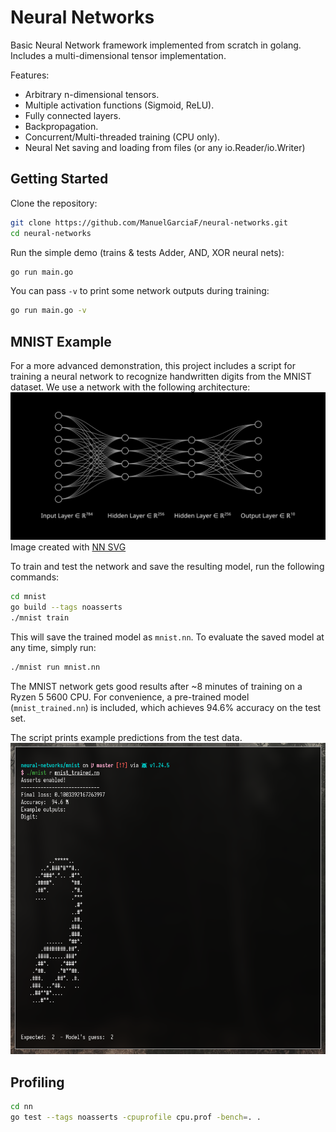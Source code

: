 # Neural Networks

Basic Neural Network framework implemented from scratch in golang. Includes a multi-dimensional tensor implementation.


Features:
- Arbitrary n-dimensional tensors.
- Multiple activation functions (Sigmoid, ReLU).
- Fully connected layers.
- Backpropagation.
- Concurrent/Multi-threaded training (CPU only).
- Neural Net saving and loading from files (or any io.Reader/io.Writer)

## Getting Started

Clone the repository:

``` sh
git clone https://github.com/ManuelGarciaF/neural-networks.git
cd neural-networks
```

Run the simple demo (trains & tests Adder, AND, XOR neural nets):

``` sh
go run main.go
```

You can pass `-v` to print some network outputs during training:

``` sh
go run main.go -v
```

## MNIST Example
For a more advanced demonstration, this project includes a script for training a neural network to recognize handwritten digits from the MNIST dataset. We use a network with the following architecture:
![MNIST arch](public/mnist-arch.png)
Image created with [NN SVG](https://alexlenail.me/NN-SVG/index.html)

To train and test the network and save the resulting model, run the following commands:
``` sh
cd mnist
go build --tags noasserts
./mnist train
```

This will save the trained model as `mnist.nn`. To evaluate the saved model at any time, simply run:

``` sh
./mnist run mnist.nn
```

The MNIST network gets good results after ~8 minutes of training on a Ryzen 5 5600 CPU. For convenience, a pre-trained model (`mnist_trained.nn`) is included, which achieves 94.6% accuracy on the test set.

The script prints example predictions from the test data.
![MNIST example output](public/screenshot.png)

## Profiling
``` sh
cd nn
go test --tags noasserts -cpuprofile cpu.prof -bench=. .
```
